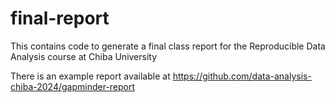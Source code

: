 # final-report

This contains code to generate a final class report for the Reproducible Data Analysis course at Chiba University

There is an example report available at <https://github.com/data-analysis-chiba-2024/gapminder-report>
